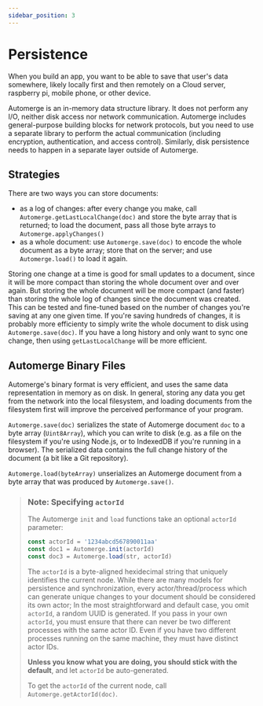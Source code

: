 ```yaml
---
sidebar_position: 3
---
```


# Persistence

When you build an app, you want to be able to save that user's data somewhere,
likely locally first and then remotely on a Cloud server, raspberry pi, mobile
phone, or other device. 

Automerge is an in-memory data structure library. It does not perform any I/O,
neither disk access nor network communication. Automerge includes
general-purpose building blocks for network protocols, but you need to use a
separate library to perform the actual communication (including encryption,
authentication, and access control). Similarly, disk persistence needs to happen
in a separate layer outside of Automerge.

## Strategies 

There are two ways you can store documents:

* as a log of changes: after every change you make, call `Automerge.getLastLocalChange(doc)` and store the byte array that is returned; to load the document, pass all those byte arrays to `Automerge.applyChanges()`
* as a whole document: use `Automerge.save(doc)` to encode the whole document as a byte array; store that on the server; and use `Automerge.load()` to load it again.

Storing one change at a time is good for small updates to a document, since it
will be more compact than storing the whole document over and over again. But
storing the whole document will be more compact (and faster) than storing the
whole log of changes since the document was created. This can be tested and
fine-tuned based on the number of changes you're saving at any one given time.
If you're saving hundreds of changes, it is probably more efficienty to simply
write the whole document to disk using `Automerge.save(doc)`. If you have a long
history and only want to sync one change, then using `getLastLocalChange` will
be more efficient.

## Automerge Binary Files

Automerge's binary format is very efficient, and uses the same data
representation in memory as on disk. In general, storing any data you get from
the network into the local filesystem, and loading documents from the filesystem
first will improve the perceived performance of your program.

`Automerge.save(doc)` serializes the state of Automerge document `doc` to a byte array
(`Uint8Array`), which you can write to disk (e.g. as a file on the filesystem if you're using
Node.js, or to IndexedDB if you're running in a browser). The serialized data contains the full
change history of the document (a bit like a Git repository).

`Automerge.load(byteArray)` unserializes an Automerge document from a byte array that was produced
by `Automerge.save()`.

> ### Note: Specifying `actorId`
>
> The Automerge `init` and `load` functions take an optional `actorId` parameter:
>
> ```js
> const actorId = '1234abcd567890011aa'
> const doc1 = Automerge.init(actorId)
> const doc3 = Automerge.load(str, actorId)
> ```
>
> The `actorId` is a byte-aligned hexidecimal string that uniquely identifies the current node. While there are many models for persistence and synchronization, every actor/thread/process which can generate unique changes to your document should be considered its own actor; In the most straightforward and default case, you omit `actorId`, a
> random UUID is generated. If you pass in your own `actorId`, you must ensure that there can never
> be two different processes with the same actor ID. Even if you have two different processes
> running on the same machine, they must have distinct actor IDs.
>
> **Unless you know what you are doing, you should stick with the default**, and let `actorId` be
> auto-generated.
>
> To get the `actorId` of the current node, call `Automerge.getActorId(doc)`.

